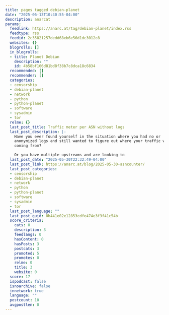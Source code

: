 ```yaml
---
title: pages tagged debian-planet
date: "2025-06-13T10:40:55-04:00"
description: anarcat
params:
  feedlink: https://anarc.at/tag/debian-planet/index.rss
  feedtype: rss
  feedid: 2c35821257dedd68eb6e56d1dc3012c8
  websites: {}
  blogrolls: []
  in_blogrolls:
  - title: Planet Debian
    description: ""
    id: 4b58bf166d81bd8f38b7c8dca18c6834
  recommended: []
  recommender: []
  categories:
  - censorship
  - debian-planet
  - network
  - python
  - python-planet
  - software
  - sysadmin
  - tor
  relme: {}
  last_post_title: Traffic meter per ASN without logs
  last_post_description: |-
    Have you ever found yourself in the situation where you had no or
    anonymized logs and still wanted to figure out where your traffic was
    coming from?

    Or you have multiple upstreams and are looking to
  last_post_date: "2025-05-30T22:32:49-04:00"
  last_post_link: https://anarc.at/blog/2025-05-30-asncounter/
  last_post_categories:
  - censorship
  - debian-planet
  - network
  - python
  - python-planet
  - software
  - sysadmin
  - tor
  last_post_language: ""
  last_post_guid: 8b441e02e12853cdfe474e3f3f41c54b
  score_criteria:
    cats: 0
    description: 3
    feedlangs: 0
    hasContent: 0
    hasPosts: 3
    postcats: 3
    promoted: 5
    promotes: 0
    relme: 0
    title: 3
    website: 0
  score: 17
  ispodcast: false
  isnoarchive: false
  innetwork: true
  language: ""
  postcount: 10
  avgpostlen: 0
---
```

